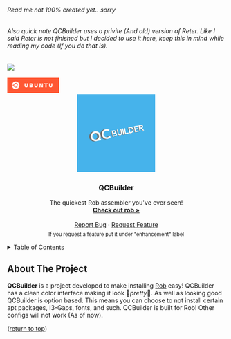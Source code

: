 ###### Read me not 100% created yet.. sorry
###### Also quick note QCBuilder uses a privite (And old) version of Reter. Like I said Reter is not finished but I decided to use it here, keep this in mind while reading my code (If you do that is).

<!-- Badges -->
![](http://ForTheBadge.com/images/badges/made-with-python.svg)

<!-- ![](https://img.shields.io/badge/Ubuntu-FF5733?style=for-the-badge&logo=ubuntu&logoColor=white) -->
<a href="https://ubuntu.com/#download">
  <img src="images/ubuntu.png" alt="Ubuntu label" width="120" height="35" />
</a>
<!-- TOP OF README ANCHOR -->
<a name="top"></a>

<!-- PROJECT LOGO -->
<br />
<div align="center">
  <a href="https://github.com/ZackeryRSmith/QCBuilder">
    <img src="https://github.com/ZackeryRSmith/QCBuilder/blob/main/images/QCBuilder.jpg" alt="QCBuilder Logo" width="180" height="180">
  </a>

<h3 align="center">QCBuilder</h3>

  <p align="center">
    The quickest Rob assembler you've ever seen!
    <br />
    <a href="https://github.com/ZackeryRSmith/Rob"><strong>Check out rob »</strong></a>
    <br />
    <br />
    <a href="https://github.com/ZackeryRSmith/QCBuilder/issues/new">Report Bug</a>
    ·
    <a href="https://github.com/ZackeryRSmith/QCBuilder/issues/new">Request Feature</a>
    <br />
    <sub>If you request a feature put it under "enhancement" label</sub>
  </p>
</div>



<!-- TABLE OF CONTENTS -->
<details>
  <summary>Table of Contents</summary>
  <ol>
    <li>
      <a href="#about-the-project">About The Project</a>
    </li>
    <li>
      <a href="#getting-started">Getting Started</a>
      <ul>
        <li><a href="#prerequisites">Prerequisites</a></li>
      </ul>
    </li>
    <li><a href="#feature-request">Feature Request?</a></li>
    <li><a href="#license">License</a></li>
    <li><a href="#contact">Contact</a></li>
    <li><a href="#acknowledgments">Acknowledgments</a></li>
  </ol>
</details>



<!-- ABOUT THE PROJECT -->
## About The Project <a name="about-the-project"></a>
**QCBuilder** is a project developed to make installing [Rob](https://github.com/ZackeryRSmith/Rob) easy! QCBuilder has a clean color interface making it look 🌟*pretty*🌟. As well as looking good QCBuilder is option based. This means you can choose to not install certain apt packages, I3-Gaps, fonts, and such. QCBuilder is built for Rob! Other configs will not work (As of now).
<!-- RETURN TO TOP FOOTER -->
<footer>(<a href="#top">return to top</a>)</footer>

## 
